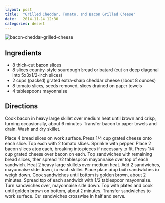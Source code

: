 ```yaml
---
layout: post
title:  "Grilled Cheddar, Tomato, and Bacon Grilled Cheese"
date:   2014-11-24 12:30
categories: desert
---
```


![bacon-cheddar-grilled-cheese](http://www.epicurious.com/images/recipesmenus/2000/2000_march/103128.jpg)

## Ingredients
- 8 thick-cut bacon slices
- 8 slices country-style sourdough bread or batard (cut on deep diagonal into 5x3x1/2-inch slices)
- 2 cups (packed) grated extra-sharp cheddar cheese (about 8 ounces)
- 8 tomato slices, seeds removed, slices drained on paper towels
- 4 tablespoons mayonnaise

## Directions
Cook bacon in heavy large skillet over medium heat until brown and crisp, turning occasionally, about 6 minutes. Transfer bacon to paper towels and drain. Wash and dry skillet.

Place 4 bread slices on work surface. Press 1/4 cup grated cheese onto each slice. Top each with 2 tomato slices. Sprinkle with pepper. Place 2 bacon slices atop each, breaking into pieces if necessary to fit. Press 1/4 cup grated cheese over bacon on each. Top sandwiches with remaining bread slices, then spread 1/2 tablespoon mayonnaise over top of each sandwich. Heat 2 heavy large skillets over medium heat. Add 2 sandwiches, mayonnaise side down, to each skillet. Place plate atop both sandwiches to weigh down. Cook sandwiches until bottom is golden brown, about 2 minutes. Spread top of each sandwich with 1/2 tablespoon mayonnaise. Turn sandwiches over, mayonnaise side down. Top with plates and cook until golden brown on bottom, about 2 minutes. Transfer sandwiches to work surface. Cut sandwiches crosswise in half and serve.
